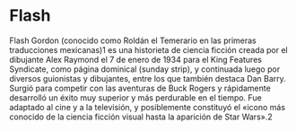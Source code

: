# Flash

Flash Gordon (conocido como Roldán el Temerario en las primeras traducciones mexicanas)1​ es una historieta de ciencia ficción creada por el dibujante Alex Raymond el 7 de enero de 1934 para el King Features Syndicate, como página dominical (sunday strip), y continuada luego por diversos guionistas y dibujantes, entre los que también destaca Dan Barry. Surgió para competir con las aventuras de Buck Rogers y rápidamente desarrolló un éxito muy superior y más perdurable en el tiempo. Fue adaptado al cine y a la televisión, y posiblemente constituyó el «icono más conocido de la ciencia ficción visual hasta la aparición de Star Wars».2​
